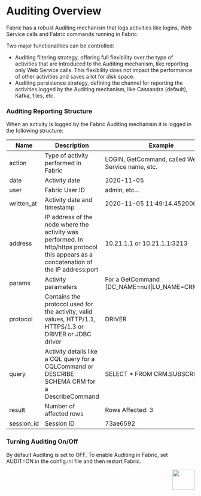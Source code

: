 # Auditing Overview

Fabric has a robust Auditing mechanism that logs activities like logins, Web Service calls and Fabric commands running in Fabric.

Two major functionalities can be controlled:

-  Auditing filtering strategy, offering full flexibility over the type of activities that are introduced to the Auditing mechanism, like reporting only Web Service calls. This flexibility does not impact the performance of other activities and saves a lot for disk space.
-  Auditing persistence strategy, defining the channel for reporting the activities logged by the Auditing mechanism, like Cassandra (default), Kafka, files, etc.

### Auditing Reporting Structure

When an activity is logged by the Fabric Auditing mechanism it is logged in the following structure:

| Name       | Description                                                  | Example                                                  |
| ---------- | ------------------------------------------------------------ | -------------------------------------------------------- |
| action     | Type  of activity performed in Fabric                    | LOGIN, GetCommand, called Web-Service  name, etc.        |
| date       | Activity date                                                | 2020-11-05                                               |
| user       | Fabric User ID                                               | admin, etc...                                            |
| written_at | Activity date and timestamp                                 | 2020-11-05 11:49:14.452000+0000                          |
| address    | IP address of the node where the activity was performed. In http/https protocol this appears as a concatenation of the IP address:port | 10.21.1.1 or 10.21.1.1:3213                              |
| params     | Activity parameters                                           | For a GetCommand [DC_NAME=null\|LU_NAME=CRM\|IID=1] |
| protocol   | Contains the protocol used for the activity, valid values, HTTP/1.1, HTTPS/1.3 or DRIVER or JDBC driver | DRIVER                                                   |
| query      | Activity details like a CQL query for a CQLCommand or DESCRIBE SCHEMA CRM for a DescribeCommand | SELECT * FROM CRM.SUBSCRIBER                             |
| result     | Number of affected rows                                      | Rows Affected: 3                                         |
| session_id | Session ID                                                   | 73ae6592                                                 |

### Turning Auditing On/Off

By default Auditing is set to OFF. To enable Auditing in Fabric, set AUDIT=ON in the config.ini file and then restart Fabric.

[<img align="right" width="60" height="54" src="/articles/images/Next.png">](02_filtering_strategy.md) 

